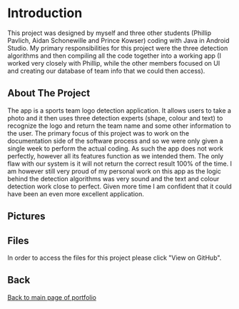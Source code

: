 # Introduction

This project was designed by myself and three other students (Phillip Pavlich, Aidan Schonewille and Prince Kowser) coding with Java in Android Studio. My primary responsibilities for this project were the three detection algorithms and then compiling all the code together into a working app (I worked very closely with Phillip, while the other members focused on UI and creating our database of team info that we could then access).  

## About The Project

The app is a sports team logo detection application. It allows users to take a photo and it then uses three detection experts (shape, colour and text) to recognize the logo and return the team name and some other information to the user. The primary focus of this project was to work on the documentation side of the software process and so we were only given a single week to perform the actual coding. As such the app does not work perfectly, however all its features function as we intended them. The only flaw with our system is it will not return the correct result 100% of the time. I am however still very proud of my personal work on this app as the logic behind the detection algorithms was very sound and the text and colour detection work close to perfect. Given more time I am confident that it could have been an even more excellent application. 

## Pictures



## Files

In order to access the files for this project please click "View on GitHub". 

## Back

[Back to main page of portfolio](https://wildingelijah.github.io/)
